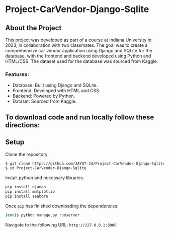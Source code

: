 # Project-CarVendor-Django-Sqlite

## About the Project
This project was developed as part of a course at Indiana University in 2023, in collaboration with two classmates. The goal was to create a comprehensive car vendor application using Django and SQLite for the database, with the frontend and backend developed using Python and HTML/CSS. The dataset used for the database was sourced from Kaggle.

### Features:
- Database: Built using Django and SQLite.
- Frontend: Developed with HTML and CSS.
- Backend: Powered by Python.
- Dataset: Sourced from Kaggle.

## To download code and run locally follow these directions:

## Setup
Clone the repository
```sh
$ git clone https://github.com/JAYAT-24/Project-CarVendor-Django-Sqlite.git
$ cd Project-CarVendor-Django-Sqlite
```

Install python and necessary libraries.
```sh
pip install django
pip install matplotlib
pip install seaborn
```

Once `pip` has finished downloading the dependencies:
```sh
(env)$ python manage.py runserver
```

Navigate to the following URL: `http://127.0.0.1:8000`

